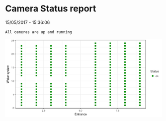 Camera Status report
================
15/05/2017 - 15:36:06

    All cameras are up and running

![](camreport_files/figure-markdown_github/unnamed-chunk-2-1.png)
